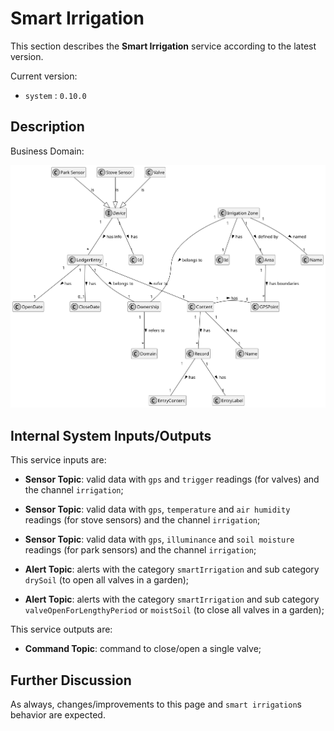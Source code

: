 # Smart Irrigation

This section describes the **Smart Irrigation** service according to the latest version.

Current version:

- `system` : `0.10.0`

## Description

Business Domain:

![model](diagrams/model.svg)

## Internal System Inputs/Outputs

This service inputs are:

- **Sensor Topic**: valid data with `gps` and `trigger` readings (for valves) and the channel `irrigation`;
- **Sensor Topic**: valid data with `gps`, `temperature` and `air humidity` readings (for stove sensors) and the channel `irrigation`;
- **Sensor Topic**: valid data with `gps`, `illuminance` and `soil moisture` readings (for park sensors) and the channel `irrigation`;

- **Alert Topic**: alerts with the category `smartIrrigation` and sub category `drySoil` (to open all valves in a garden);
- **Alert Topic**: alerts with the category `smartIrrigation` and sub category `valveOpenForLengthyPeriod` or `moistSoil` (to close all valves in a garden);

This service outputs are:

- **Command Topic**: command to close/open a single valve;

## Further Discussion

As always, changes/improvements to this page and `smart irrigation`s behavior are expected.
